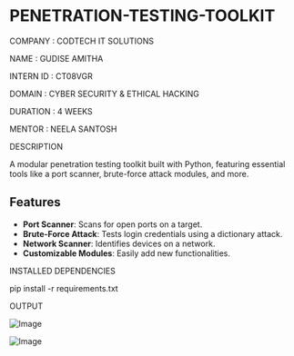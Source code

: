 # PENETRATION-TESTING-TOOLKIT

COMPANY : CODTECH IT SOLUTIONS

NAME : GUDISE AMITHA

INTERN ID : CT08VGR

DOMAIN : CYBER SECURITY & ETHICAL HACKING

DURATION : 4 WEEKS

MENTOR : NEELA SANTOSH

DESCRIPTION 


A modular penetration testing toolkit built with Python, featuring essential tools like a port scanner, brute-force attack modules, and more.

## Features
- **Port Scanner**: Scans for open ports on a target.
- **Brute-Force Attack**: Tests login credentials using a dictionary attack.
- **Network Scanner**: Identifies devices on a network.
- **Customizable Modules**: Easily add new functionalities.

INSTALLED DEPENDENCIES

pip install -r requirements.txt

OUTPUT

![Image](https://github.com/user-attachments/assets/db48c4a8-45f4-4ce5-b13e-d69ea9bb880a)


![Image](https://github.com/user-attachments/assets/77009feb-1137-4ae8-bfe3-4829efbdf6e4)
